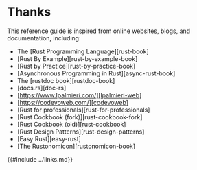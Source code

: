 # Thanks

This reference guide is inspired from online websites, blogs, and documentation, including:

- The [Rust Programming Language][rust-book]
- [Rust By Example][rust-by-example-book]
- [Rust by Practice][rust-by-practice-book]
- [Asynchronous Programming in Rust][async-rust-book]
- The [rustdoc book][rustdoc-book]
- [docs.rs][doc-rs]
- [https://www.lpalmieri.com/][lpalmieri-web]
- [https://codevoweb.com/][codevoweb]
- [Rust for professionals][rust-for-professionals]
- [Rust Cookbook (fork)][rust-cookbook-fork]
- [Rust Cookbook (old)][rust-cookbook]
- [Rust Design Patterns][rust-design-patterns]
- [Easy Rust][easy-rust]
- [The Rustonomicon][rustonomicon-book]

{{#include ../links.md}}
